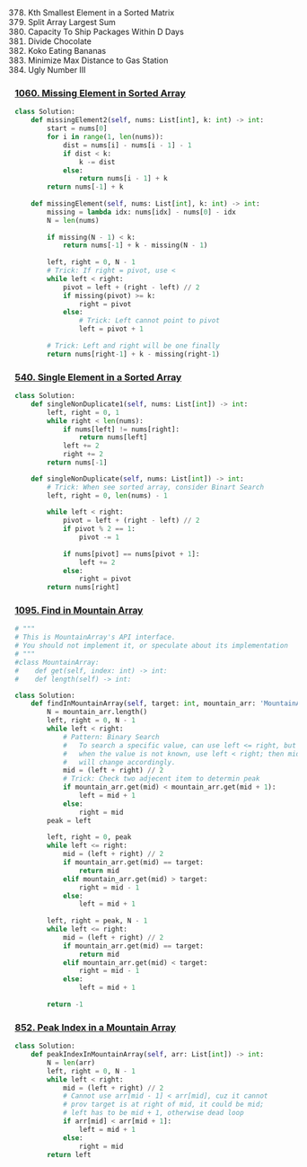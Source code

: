 #

378. Kth Smallest Element in a Sorted Matrix
410. Split Array Largest Sum
1011. Capacity To Ship Packages Within D Days
1231. Divide Chocolate
875. Koko Eating Bananas
774. Minimize Max Distance to Gas Station
1201. Ugly Number III

### [1060. Missing Element in Sorted Array](https://leetcode.com/problems/missing-element-in-sorted-array/)

```python
class Solution:
    def missingElement2(self, nums: List[int], k: int) -> int:
        start = nums[0]
        for i in range(1, len(nums)):
            dist = nums[i] - nums[i - 1] - 1
            if dist < k:
                k -= dist
            else:
                return nums[i - 1] + k
        return nums[-1] + k
    
    def missingElement(self, nums: List[int], k: int) -> int:
        missing = lambda idx: nums[idx] - nums[0] - idx
        N = len(nums)
        
        if missing(N - 1) < k:
            return nums[-1] + k - missing(N - 1)
        
        left, right = 0, N - 1
        # Trick: If right = pivot, use <
        while left < right:
            pivot = left + (right - left) // 2
            if missing(pivot) >= k:
                right = pivot
            else:
                # Trick: Left cannot point to pivot
                left = pivot + 1
        
        # Trick: Left and right will be one finally
        return nums[right-1] + k - missing(right-1)

```

### [540. Single Element in a Sorted Array](https://leetcode.com/problems/single-element-in-a-sorted-array/)

```python
class Solution:
    def singleNonDuplicate1(self, nums: List[int]) -> int:
        left, right = 0, 1
        while right < len(nums):
            if nums[left] != nums[right]:
                return nums[left]
            left += 2
            right += 2
        return nums[-1]

    def singleNonDuplicate(self, nums: List[int]) -> int:
        # Trick: When see sorted array, consider Binart Search
        left, right = 0, len(nums) - 1
        
        while left < right:
            pivot = left + (right - left) // 2
            if pivot % 2 == 1:
                pivot -= 1
            
            if nums[pivot] == nums[pivot + 1]:
                left += 2
            else:
                right = pivot
        return nums[right]
```


### [1095. Find in Mountain Array](https://leetcode.com/problems/find-in-mountain-array/)

```python
# """
# This is MountainArray's API interface.
# You should not implement it, or speculate about its implementation
# """
#class MountainArray:
#    def get(self, index: int) -> int:
#    def length(self) -> int:

class Solution:
    def findInMountainArray(self, target: int, mountain_arr: 'MountainArray') -> int:
        N = mountain_arr.length()
        left, right = 0, N - 1
        while left < right:
            # Pattern: Binary Search
            #   To search a specific value, can use left <= right, but
            #   when the value is not known, use left < right; then mid +/- 1
            #   will change accordingly.
            mid = (left + right) // 2
            # Trick: Check two adjecent item to determin peak
            if mountain_arr.get(mid) < mountain_arr.get(mid + 1):
                left = mid + 1
            else:
                right = mid
        peak = left
        
        left, right = 0, peak
        while left <= right:
            mid = (left + right) // 2
            if mountain_arr.get(mid) == target:
                return mid
            elif mountain_arr.get(mid) > target:
                right = mid - 1
            else:
                left = mid + 1
                
        left, right = peak, N - 1
        while left <= right:
            mid = (left + right) // 2
            if mountain_arr.get(mid) == target:
                return mid
            elif mountain_arr.get(mid) < target:
                right = mid - 1
            else:
                left = mid + 1
                
        return -1
```

### [852. Peak Index in a Mountain Array](https://leetcode.com/problems/peak-index-in-a-mountain-array/)

```python
class Solution:
    def peakIndexInMountainArray(self, arr: List[int]) -> int:
        N = len(arr)
        left, right = 0, N - 1
        while left < right:
            mid = (left + right) // 2
            # Cannot use arr[mid - 1] < arr[mid], cuz it cannot
            # prov target is at right of mid, it could be mid;
            # left has to be mid + 1, otherwise dead loop
            if arr[mid] < arr[mid + 1]:
                left = mid + 1
            else:
                right = mid
        return left
```